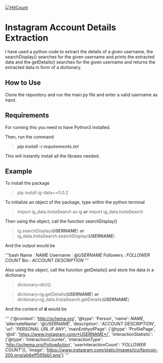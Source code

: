 [![HitCount](http://hits.dwyl.com/swapnanildutta/instagram-search.svg)](http://hits.dwyl.com/swapnanildutta/instagram-search)
# Instagram Account Details Extraction
I have used a python code to extract the details of a given username, the searchDisplay() searches for the given username and prints the extracted data and the getDetails() searches for the given username and returns the extracted data in form of a dictionary.
## How to Use
Clone the repository and run the main.py file and enter a valid username as input.
## Requirements
For running this you need to have Python3 installed.

Then, run the command 

>***pip install -r requirements.txt***


This will instantly install all the libraies needed.
## Example
To install the package

>pip install ig-data==0.0.2

To initialize an object of the package, type within the python terminal

>import ig_data.InstaSearch as ig       ***or***      import ig_data.InstaSearch

Then using the object, call the function searchDisplay()

>ig.searchDisplay(***USERNAME***)       ***or***      ig_data.InstaSearch.searchDisplay(***USERNAME***)

And the output would be

'''bash
Name :  *NAME*          Username :  @*USERNAME*     Followers :  *FOLLOWER COUNT*
 Bio :  *ACCOUNT DESCRIPTION*
'''

Also using the object, call the function getDetails() and store the data in a dictionary

>dictionary=dict()

>dictionary=ig.getDetails(***USERNAME***)       ***or***      dictionary=ig_data.InstaSearch.getDetails(***USERNAME***)

And the content of **d** would be

'''
{'@context': 'http://schema.org', '@type': 'Person', 'name': *NAME*, 'alternateName': '@*USERNAME*', 'description': '*ACCOUNT DESCRIPTION*', 'url': '*PERSONAL URL IF ANY*', 'mainEntityofPage': {'@type': 'ProfilePage', '@id': 'https://www.instagram.com/*USERNAME*/', 'interactionStatistic': {'@type': 'InteractionCounter', 'interactionType': 'http://schema.org/FollowAction', 'userInteractionCount': '*FOLLOWER COUNT*'}}, 'image': 'https://www.instagram.com/static/images/ico/favicon-200.png/ab6eff595bb1.png'}
'''
